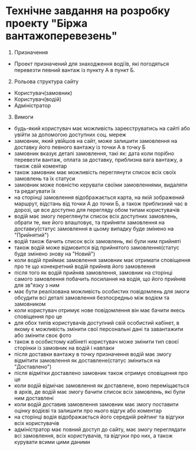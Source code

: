 # Технічне завдання на розробку проекту "Біржа вантажоперевезень"

1. Призначення
- Проект призначений для знаходження водіїв, які погодяться перевезти певний вантаж із пункту А в пункт Б.

2. Рольова структура сайту
* Користувач(замовник)
* Користувач(водій)
* Адміністратор

3. Вимоги

* будь-який користувач має можливість зареєструватись на сайті або увійти за допомогою доступних соц. мереж
* замовник, який увійшов на сайт, може залишити замовлення на доставку його певного вантажу із точки А в точку Б
* замовник вказує деталі замовлення, такі як: дата коли порібно перевезти вантаж, оплата за доставку, приблизна вага вантажу, а також свій коментар
* також замовник має можливість переглянути список всіх своїх замовлень та їх статуси
* замовник може повністю керувати своїми замовленнями, видаляти та редагувати їх
* на сторінці замовлення відображається карта, на якій зображений маршрут, відстань від точки А до точки Б, а також приблизний час в дорозі, це все доступно для перегляду обом типам користувачів
* водій має змогу переглянути список всіх доступних замовлень, обрати те, яке його влаштовує, та прийняти замовлення на доставку(статус замовлення в цьому випадку буде змінено на "Прийнятий")
* водій також бачить список всіх замовлень, які були ним прийняті
* також водій може відмовится від прийнятого замовлення(статус буде змінено знову на "Новий")
* коли водій приймає замовлення замовник має отримати сповіщення про те що конекретний водій прийняв його замовлення
* після того як водій прийняв замовлення, замовник на сторінці самого замовлення побачить посилання на водія, що його прийняв для зв"язку з ним
* має бути реалізована можливість особистих повідомлень для змоги обсудити всі деталі замовлення безпосредньо між водієм та замовником
* коли користувач отримує нове повідомлення він має бачити якесь сповіщення про це
* для обох типів користувачів доступний свій особистий кабінет, в якому є можливість змінити свої персональні дані та завантажити або змінити своє фото
* також в особистому кабінеті користувач може змінити тип своєї сторінки із замовник на водій і навпаки
* після доставки вантажу в точку призначення водій має змогу відмітити замовлення як доставлене(статус зміниться на "Доставлено")
* після відмітки доставлено замовник також отримує сповіщення про це
* коли водій відмічає замовлення як доставлене, воно переміщається в архів, де водій має змогу бачити список всіх замовлень, які були ним доставлені
* коли водій доставив замовлення замовник має змогу поставити оцінку водієві та залишити про нього відгук або коментар
* на сторінці водія відображається його середній рейтинг та відгуки всіх користувачів
* адміністратор має повний доступ до сайту, має змогу переглядати всі замовлення, всіх користувачів, та відгуки про них, а також курувати всими цими даними
